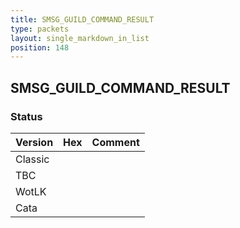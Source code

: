 ```yaml
---
title: SMSG_GUILD_COMMAND_RESULT
type: packets
layout: single_markdown_in_list
position: 148
---
```


## SMSG_GUILD_COMMAND_RESULT

### Status

Version | Hex | Comment
---------- | ---------- | ---------- 
Classic |  |  
TBC |  |  
WotLK |  |  
Cata |  |  
